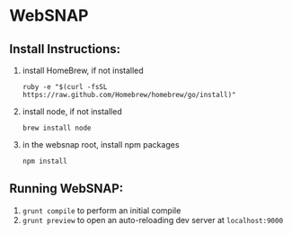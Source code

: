 WebSNAP
=======

Install Instructions:
---------------------

1. install HomeBrew, if not installed

    `ruby -e "$(curl -fsSL https://raw.github.com/Homebrew/homebrew/go/install)"`

2. install node, if not installed

    `brew install node`

3. in the websnap root, install npm packages

    `npm install`

Running WebSNAP:
----------------

1. `grunt compile` to perform an initial compile
2. `grunt preview` to open an auto-reloading dev server at `localhost:9000`
